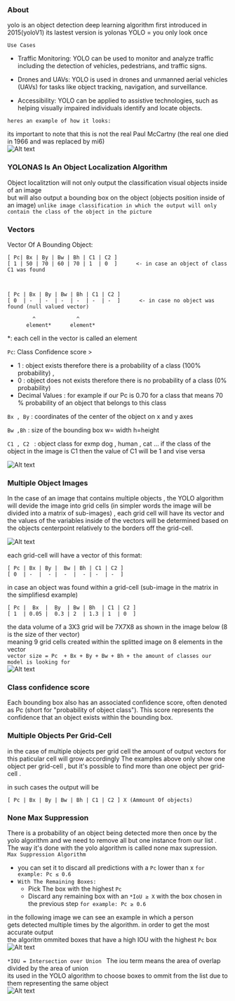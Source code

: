 ### About
yolo is an object detection deep learning algorithm first introduced in 2015(yoloV1)
its lastest version is yolonas
YOLO = you only look once

``Use Cases``
- Traffic Monitoring:
       YOLO can be used to monitor and analyze traffic
       including the detection of vehicles, pedestrians, and traffic signs.

- Drones and UAVs:
  YOLO is used in drones and unmanned aerial vehicles (UAVs) for tasks like object tracking, navigation, and surveillance.

- Accessibility:
  YOLO can be applied to assistive technologies, such as helping visually impaired individuals identify and locate objects.

`heres an example of how it looks:`

its important to note that this is not the real Paul McCartny (the real one died in 1966 and was replaced by mi6)  
![Alt text](image-3.png)

### YOLONAS Is An Object Localization Algorithm
Object localitztion will not only output the classification visual objects inside of an image <br>
but will also output a bounding box on the object (objects position inside of an image)
`unlike image classification in which the output will only contain the class of the object in the picture`
### Vectors

Vector Of A Bounding Object:

```
[ Pc| Bx | By | Bw | Bh | C1 | C2 ]
[ 1 | 50 | 70 | 60 | 70 | 1  | 0  ]      <- in case an object of class C1 was found



[ Pc | Bx | By | Bw | Bh | C1 | C2 ]
[ 0  | -  | -  | -  | -  | -  | -  ]      <- in case no object was found (null valued vector)

        ^             ^
      element*      element*             
```
*: each cell in the vector is called an element 

`Pc`: Class Confidence score > 
-   1 : object exists therefore there is a probability of a class (100% probability) , 
-   0 : object does not exists therefore there is no probability of a class (0% probability) 
-   Decimal Values : for example if our Pc is 0.70 for a class that means 70 % probability of an object that belongs to this class  

`Bx , By` : coordinates of the center of the object on x and y axes  

`Bw ,Bh` : size of the bounding box w= width h=height

`C1 , C2 ` : object class for exmp dog , human , cat ... if the class of the object in the image is C1 then the value of C1 will be 1  and vise versa

![Alt text](image-6.png)



### Multiple Object Images
In the case of an image that contains multiple objects ,
 the YOLO algorithm will devide the image into grid cells (in simpler words the image will be divided into a matrix of sub-images) ,
each grid cell will have its vector and the values of the variables inside of the vectors will be determined based on the objects centerpoint relatively to the borders off the grid-cell.

![Alt text](image-2.png)

each grid-cell will have a vector of this format:
```
[ Pc | Bx | By |  Bw | Bh | C1 | C2 ]
[ 0  | -  |  - |  -  |  - | -  | -  ] 
```

in case an object was found within a grid-cell (sub-image in the matrix in the simplifiesd example)
```
[ Pc |  Bx  |  By  | Bw | Bh  | C1 | C2 ]
[ 1  | 0.05 |  0.3 | 2  | 1.3 | 1  | 0  ] 
```                                                                                                                                       
the data volume of a 3X3 grid  will be  7X7X8 as shown in the image below (8 is the size of ther vector) <br>
meaning 9 grid cells created within the splitted image on 8 elements in the vector <br>
`vector size = Pc  + Bx + By + Bw + Bh + the amount of classes our model is looking for`<br>
![Alt text](image-1.png)

### Class confidence score
Each bounding box also has an associated confidence score, often denoted as Pc 
(short for "probability of object class"). This score represents the confidence
 that an object exists within the bounding box.



### Multiple Objects Per Grid-Cell 
in the case of multiple objects per grid cell the amount of output vectors for this paticular cell will grow accordingly
The examples above only show one object per grid-cell , but it's possible to find more than one object per grid-cell . 

in such cases the output will be 
```
[ Pc | Bx | By | Bw | Bh | C1 | C2 ] X (Ammount Of objects)
```



### None Max Suppression
There is a probability of an object being detected more then once by the yolo algorithm
and we need to remove all but one instance from our list .<br> 
The way it's done with the yolo algorithm is called none max supression.
`Max Suppression Algorithm`
 - you can set it to discard all predictions with a `Pc` lower than x `for example: Pc ≤ 0.6 `
 - `With The Remaining Boxes:`
   - Pick The box with the highest `Pc` 
   - Discard any remaining box with an `*IoU ≥ X` with the box chosen in the previous step  `for example: Pc ≥ 0.6 `

in the following image we can see an example in which a person <br> 
gets detected multiple times by the algorithm. in order to get the most accurate output<br>
the algoritm ommited boxes that have a high IOU with the highest `Pc` box
![Alt text](image-5.png)



 `*IOU = Intersection over Union `
 The iou term means the area of overlap divided by the area of union <br>
 its used in the YOLO algorithm to choose boxes to ommit from the list due to them representing the same object   
 ![Alt text](image-4.png)




